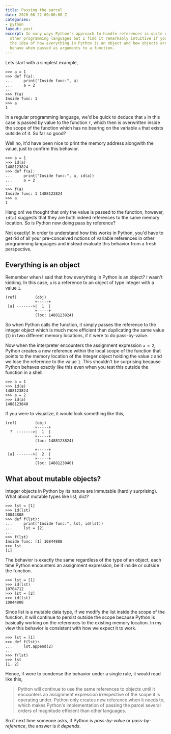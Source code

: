 ```yaml
---
title: Passing the parcel
date: 2020-08-22 00:00:00 Z
categories:
- python
layout: post
excerpt: In many ways Python's approach to handle references is quite different to
  other programming languages but I find it remarkably intuitive if you understand
  the idea of how everything in Python is an object and how objects are supposed to
  behave when passed as arguments to a function.
---
```


Lets start with a simplest example,

```
>>> a = 1
>>> def f(a):
...     print("Inside func:", a)
...     a = 2
...
>>> f(a)
Inside func: 1
>>> a
1
```

In a regular programming language, we'd be quick to deduce that `a` in this case is passed by value to the function `f`, which then is overwritten inside the scope of the function which has no bearing on the variable `a` that exists outside of it. So far so good?

Well no, it'd have been nice to print the memory address alongwith the value, just to confirm this behavior.

```
>>> a = 1
>>> id(a)
1488123824
>>> def f(a):
...     print("Inside func:", a, id(a))
...     a = 2
...
>>> f(a)
Inside func: 1 1488123824
>>> a
1
```

Hang on! we thought that only the value is passed to the function, however, `id(a)` suggests that they are both indeed references to the same memory location. So is Python now doing pass by reference?

Not exactly! In order to understand how this works in Python, you'd have to get rid of all your pre-conceived notions of variable references in other programming languages and instead evaluate this behavior from a fresh perspective.

## Everything is an object

Remember when I said that how everything in Python is an object? I wasn't kidding. In this case, `a` is a reference to an object of type integer with a value `1`.

```
(ref)        (obj)
             +-----+
 [a] ------->|  1  |
             +-----+
             (loc: 1488123824)
```

So when Python calls the function, it simply passes the reference to the integer object which is much more efficient than duplicating the same value (`1`) in two different memory locations, if it were to do pass-by-value.

Now when the interpreter encounters the assignment expression `a = 2`, Python creates a new reference within the local scope of the function that points to the memory location of the Integer object holding the value `2` and we lose the reference to the value `1`. This shouldn't be surprising because Python behaves exactly like this even when you test this outside the function in a shell.

```
>>> a = 1
>>> id(a)
1488123824
>>> a = 2
>>> id(a)
1488123840
```

If you were to visualize, it would look something like this,

```
(ref)        (obj)
             +-----+
  ?  ------->|  1  |
             +-----+
             (loc: 1488123824)

             +-----+
 [a] ------->|  2  |
             +-----+
             (loc: 1488123840)
```

## What about mutable objects?

Integer objects in Python by its nature are immutable (hardly surprising). What about mutable types like list, dict?

```
>>> lst = [1]
>>> id(lst)
10844808
>>> def f(lst):
...     print("Inside func:", lst, id(lst))
...     lst = [2]
...
>>> f(lst)
Inside func: [1] 10844808
>>> lst
[1]
```

The behavior is exactly the same regardless of the type of an object, each time Python encounters an assignment expression, be it inside or outside the function.

```
>>> lst = [1]
>>> id(lst)
10704712
>>> lst = [2]
>>> id(lst)
10844808
```

Since list is a mutable data type, if we modify the list inside the scope of the function, it will continue to persist outside the scope because Python is basically working on the references to the  existing memory location. In my view this behavior is consistent with how we expect it to work.   

```
>>> lst = [1]
>>> def f(lst):
...     lst.append(2)
...
>>> f(lst)
>>> lst
[1, 2]
```

Hence, if were to condense the behavior under a single rule, it would read like this,

> Python will continue to use the same references to objects until it encounters an assignment expression irrespective of the scope it is operating under. Python only creates new reference when it needs to, which makes Python's implementation of passing the parcel several orders of magnitude efficient than other languages.

So if next time someone asks, if Python is _pass-by-value_ or _pass-by-reference_, the answer is _it depends_.